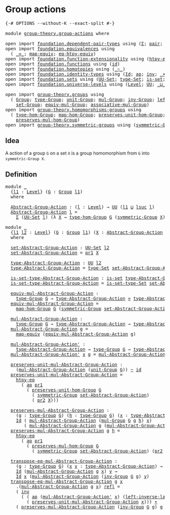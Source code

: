 # Group actions

<pre class="Agda"><a id="26" class="Symbol">{-#</a> <a id="30" class="Keyword">OPTIONS</a> <a id="38" class="Pragma">--without-K</a> <a id="50" class="Pragma">--exact-split</a> <a id="64" class="Symbol">#-}</a>

<a id="69" class="Keyword">module</a> <a id="76" href="group-theory.group-actions.html" class="Module">group-theory.group-actions</a> <a id="103" class="Keyword">where</a>

<a id="110" class="Keyword">open</a> <a id="115" class="Keyword">import</a> <a id="122" href="foundation.dependent-pair-types.html" class="Module">foundation.dependent-pair-types</a> <a id="154" class="Keyword">using</a> <a id="160" class="Symbol">(</a><a id="161" href="foundation-core.dependent-pair-types.html#502" class="Record">Σ</a><a id="162" class="Symbol">;</a> <a id="164" href="foundation-core.dependent-pair-types.html#575" class="InductiveConstructor">pair</a><a id="168" class="Symbol">;</a> <a id="170" href="foundation-core.dependent-pair-types.html#592" class="Field">pr1</a><a id="173" class="Symbol">;</a> <a id="175" href="foundation-core.dependent-pair-types.html#604" class="Field">pr2</a><a id="178" class="Symbol">)</a>
<a id="180" class="Keyword">open</a> <a id="185" class="Keyword">import</a> <a id="192" href="foundation.equivalences.html" class="Module">foundation.equivalences</a> <a id="216" class="Keyword">using</a>
  <a id="224" class="Symbol">(</a> <a id="226" href="foundation-core.equivalences.html#1607" class="Function Operator">_≃_</a><a id="229" class="Symbol">;</a> <a id="231" href="foundation-core.equivalences.html#1807" class="Function">map-equiv</a><a id="240" class="Symbol">;</a> <a id="242" href="foundation.equivalences.html#14746" class="Function">eq-htpy-equiv</a><a id="255" class="Symbol">)</a>
<a id="257" class="Keyword">open</a> <a id="262" class="Keyword">import</a> <a id="269" href="foundation.function-extensionality.html" class="Module">foundation.function-extensionality</a> <a id="304" class="Keyword">using</a> <a id="310" class="Symbol">(</a><a id="311" href="foundation.function-extensionality.html#946" class="Function">htpy-eq</a><a id="318" class="Symbol">)</a>
<a id="320" class="Keyword">open</a> <a id="325" class="Keyword">import</a> <a id="332" href="foundation.functions.html" class="Module">foundation.functions</a> <a id="353" class="Keyword">using</a> <a id="359" class="Symbol">(</a><a id="360" href="foundation-core.functions.html#309" class="Function">id</a><a id="362" class="Symbol">)</a>
<a id="364" class="Keyword">open</a> <a id="369" class="Keyword">import</a> <a id="376" href="foundation.homotopies.html" class="Module">foundation.homotopies</a> <a id="398" class="Keyword">using</a> <a id="404" class="Symbol">(</a><a id="405" href="foundation-core.homotopies.html#467" class="Function Operator">_~_</a><a id="408" class="Symbol">)</a>
<a id="410" class="Keyword">open</a> <a id="415" class="Keyword">import</a> <a id="422" href="foundation.identity-types.html" class="Module">foundation.identity-types</a> <a id="448" class="Keyword">using</a> <a id="454" class="Symbol">(</a><a id="455" href="foundation-core.identity-types.html#641" class="Datatype">Id</a><a id="457" class="Symbol">;</a> <a id="459" href="foundation-core.identity-types.html#2853" class="Function">ap</a><a id="461" class="Symbol">;</a> <a id="463" href="foundation-core.identity-types.html#1552" class="Function">inv</a><a id="466" class="Symbol">;</a> <a id="468" href="foundation-core.identity-types.html#1239" class="Function Operator">_∙_</a><a id="471" class="Symbol">;</a> <a id="473" href="foundation-core.identity-types.html#694" class="InductiveConstructor">refl</a><a id="477" class="Symbol">)</a>
<a id="479" class="Keyword">open</a> <a id="484" class="Keyword">import</a> <a id="491" href="foundation.sets.html" class="Module">foundation.sets</a> <a id="507" class="Keyword">using</a> <a id="513" class="Symbol">(</a><a id="514" href="foundation-core.sets.html#1177" class="Function">UU-Set</a><a id="520" class="Symbol">;</a> <a id="522" href="foundation-core.sets.html#1291" class="Function">type-Set</a><a id="530" class="Symbol">;</a> <a id="532" href="foundation-core.sets.html#1099" class="Function">is-set</a><a id="538" class="Symbol">;</a> <a id="540" href="foundation-core.sets.html#1342" class="Function">is-set-type-Set</a><a id="555" class="Symbol">)</a>
<a id="557" class="Keyword">open</a> <a id="562" class="Keyword">import</a> <a id="569" href="foundation.universe-levels.html" class="Module">foundation.universe-levels</a> <a id="596" class="Keyword">using</a> <a id="602" class="Symbol">(</a><a id="603" href="Agda.Primitive.html#597" class="Postulate">Level</a><a id="608" class="Symbol">;</a> <a id="610" href="foundation-core.universe-levels.html#222" class="Primitive">UU</a><a id="612" class="Symbol">;</a> <a id="614" href="Agda.Primitive.html#810" class="Primitive Operator">_⊔_</a><a id="617" class="Symbol">;</a> <a id="619" href="Agda.Primitive.html#780" class="Primitive">lsuc</a><a id="623" class="Symbol">)</a>

<a id="626" class="Keyword">open</a> <a id="631" class="Keyword">import</a> <a id="638" href="group-theory.groups.html" class="Module">group-theory.groups</a> <a id="658" class="Keyword">using</a>
  <a id="666" class="Symbol">(</a> <a id="668" href="group-theory.groups.html#2398" class="Function">Group</a><a id="673" class="Symbol">;</a> <a id="675" href="group-theory.groups.html#2641" class="Function">type-Group</a><a id="685" class="Symbol">;</a> <a id="687" href="group-theory.groups.html#3677" class="Function">unit-Group</a><a id="697" class="Symbol">;</a> <a id="699" href="group-theory.groups.html#2886" class="Function">mul-Group</a><a id="708" class="Symbol">;</a> <a id="710" href="group-theory.groups.html#4186" class="Function">inv-Group</a><a id="719" class="Symbol">;</a> <a id="721" href="group-theory.groups.html#4264" class="Function">left-inverse-law-Group</a><a id="743" class="Symbol">;</a>
    <a id="749" href="group-theory.groups.html#2581" class="Function">set-Group</a><a id="758" class="Symbol">;</a> <a id="760" href="group-theory.groups.html#5034" class="Function">equiv-mul-Group</a><a id="775" class="Symbol">;</a> <a id="777" href="group-theory.groups.html#3235" class="Function">associative-mul-Group</a><a id="798" class="Symbol">)</a>
<a id="800" class="Keyword">open</a> <a id="805" class="Keyword">import</a> <a id="812" href="group-theory.homomorphisms-groups.html" class="Module">group-theory.homomorphisms-groups</a> <a id="846" class="Keyword">using</a>
  <a id="854" class="Symbol">(</a> <a id="856" href="group-theory.homomorphisms-groups.html#1617" class="Function">type-hom-Group</a><a id="870" class="Symbol">;</a> <a id="872" href="group-theory.homomorphisms-groups.html#1746" class="Function">map-hom-Group</a><a id="885" class="Symbol">;</a> <a id="887" href="group-theory.homomorphisms-groups.html#5799" class="Function">preserves-unit-hom-Group</a><a id="911" class="Symbol">;</a>
    <a id="917" href="group-theory.homomorphisms-groups.html#1832" class="Function">preserves-mul-hom-Group</a><a id="940" class="Symbol">)</a>
<a id="942" class="Keyword">open</a> <a id="947" class="Keyword">import</a> <a id="954" href="group-theory.symmetric-groups.html" class="Module">group-theory.symmetric-groups</a> <a id="984" class="Keyword">using</a> <a id="990" class="Symbol">(</a><a id="991" href="group-theory.symmetric-groups.html#2105" class="Function">symmetric-Group</a><a id="1006" class="Symbol">)</a>
</pre>
## Idea

A action of a group `G` on a set `X` is a group homomorphism from `G` into `symmetric-Group X`.

## Definition

<pre class="Agda"><a id="1142" class="Keyword">module</a> <a id="1149" href="group-theory.group-actions.html#1149" class="Module">_</a>
  <a id="1153" class="Symbol">{</a><a id="1154" href="group-theory.group-actions.html#1154" class="Bound">l1</a> <a id="1157" class="Symbol">:</a> <a id="1159" href="Agda.Primitive.html#597" class="Postulate">Level</a><a id="1164" class="Symbol">}</a> <a id="1166" class="Symbol">(</a><a id="1167" href="group-theory.group-actions.html#1167" class="Bound">G</a> <a id="1169" class="Symbol">:</a> <a id="1171" href="group-theory.groups.html#2398" class="Function">Group</a> <a id="1177" href="group-theory.group-actions.html#1154" class="Bound">l1</a><a id="1179" class="Symbol">)</a>
  <a id="1183" class="Keyword">where</a>

  <a id="1192" href="group-theory.group-actions.html#1192" class="Function">Abstract-Group-Action</a> <a id="1214" class="Symbol">:</a> <a id="1216" class="Symbol">(</a><a id="1217" href="group-theory.group-actions.html#1217" class="Bound">l</a> <a id="1219" class="Symbol">:</a> <a id="1221" href="Agda.Primitive.html#597" class="Postulate">Level</a><a id="1226" class="Symbol">)</a> <a id="1228" class="Symbol">→</a> <a id="1230" href="foundation-core.universe-levels.html#222" class="Primitive">UU</a> <a id="1233" class="Symbol">(</a><a id="1234" href="group-theory.group-actions.html#1154" class="Bound">l1</a> <a id="1237" href="Agda.Primitive.html#810" class="Primitive Operator">⊔</a> <a id="1239" href="Agda.Primitive.html#780" class="Primitive">lsuc</a> <a id="1244" href="group-theory.group-actions.html#1217" class="Bound">l</a><a id="1245" class="Symbol">)</a>
  <a id="1249" href="group-theory.group-actions.html#1192" class="Function">Abstract-Group-Action</a> <a id="1271" href="group-theory.group-actions.html#1271" class="Bound">l</a> <a id="1273" class="Symbol">=</a>
    <a id="1279" href="foundation-core.dependent-pair-types.html#502" class="Record">Σ</a> <a id="1281" class="Symbol">(</a><a id="1282" href="foundation-core.sets.html#1177" class="Function">UU-Set</a> <a id="1289" href="group-theory.group-actions.html#1271" class="Bound">l</a><a id="1290" class="Symbol">)</a> <a id="1292" class="Symbol">(λ</a> <a id="1295" href="group-theory.group-actions.html#1295" class="Bound">X</a> <a id="1297" class="Symbol">→</a> <a id="1299" href="group-theory.homomorphisms-groups.html#1617" class="Function">type-hom-Group</a> <a id="1314" href="group-theory.group-actions.html#1167" class="Bound">G</a> <a id="1316" class="Symbol">(</a><a id="1317" href="group-theory.symmetric-groups.html#2105" class="Function">symmetric-Group</a> <a id="1333" href="group-theory.group-actions.html#1295" class="Bound">X</a><a id="1334" class="Symbol">))</a>

<a id="1338" class="Keyword">module</a> <a id="1345" href="group-theory.group-actions.html#1345" class="Module">_</a>
  <a id="1349" class="Symbol">{</a><a id="1350" href="group-theory.group-actions.html#1350" class="Bound">l1</a> <a id="1353" href="group-theory.group-actions.html#1353" class="Bound">l2</a> <a id="1356" class="Symbol">:</a> <a id="1358" href="Agda.Primitive.html#597" class="Postulate">Level</a><a id="1363" class="Symbol">}</a> <a id="1365" class="Symbol">(</a><a id="1366" href="group-theory.group-actions.html#1366" class="Bound">G</a> <a id="1368" class="Symbol">:</a> <a id="1370" href="group-theory.groups.html#2398" class="Function">Group</a> <a id="1376" href="group-theory.group-actions.html#1350" class="Bound">l1</a><a id="1378" class="Symbol">)</a> <a id="1380" class="Symbol">(</a><a id="1381" href="group-theory.group-actions.html#1381" class="Bound">X</a> <a id="1383" class="Symbol">:</a> <a id="1385" href="group-theory.group-actions.html#1192" class="Function">Abstract-Group-Action</a> <a id="1407" href="group-theory.group-actions.html#1366" class="Bound">G</a> <a id="1409" href="group-theory.group-actions.html#1353" class="Bound">l2</a><a id="1411" class="Symbol">)</a>
  <a id="1415" class="Keyword">where</a>

  <a id="1424" href="group-theory.group-actions.html#1424" class="Function">set-Abstract-Group-Action</a> <a id="1450" class="Symbol">:</a> <a id="1452" href="foundation-core.sets.html#1177" class="Function">UU-Set</a> <a id="1459" href="group-theory.group-actions.html#1353" class="Bound">l2</a>
  <a id="1464" href="group-theory.group-actions.html#1424" class="Function">set-Abstract-Group-Action</a> <a id="1490" class="Symbol">=</a> <a id="1492" href="foundation-core.dependent-pair-types.html#592" class="Field">pr1</a> <a id="1496" href="group-theory.group-actions.html#1381" class="Bound">X</a>

  <a id="1501" href="group-theory.group-actions.html#1501" class="Function">type-Abstract-Group-Action</a> <a id="1528" class="Symbol">:</a> <a id="1530" href="foundation-core.universe-levels.html#222" class="Primitive">UU</a> <a id="1533" href="group-theory.group-actions.html#1353" class="Bound">l2</a>
  <a id="1538" href="group-theory.group-actions.html#1501" class="Function">type-Abstract-Group-Action</a> <a id="1565" class="Symbol">=</a> <a id="1567" href="foundation-core.sets.html#1291" class="Function">type-Set</a> <a id="1576" href="group-theory.group-actions.html#1424" class="Function">set-Abstract-Group-Action</a>

  <a id="1605" href="group-theory.group-actions.html#1605" class="Function">is-set-type-Abstract-Group-Action</a> <a id="1639" class="Symbol">:</a> <a id="1641" href="foundation-core.sets.html#1099" class="Function">is-set</a> <a id="1648" href="group-theory.group-actions.html#1501" class="Function">type-Abstract-Group-Action</a>
  <a id="1677" href="group-theory.group-actions.html#1605" class="Function">is-set-type-Abstract-Group-Action</a> <a id="1711" class="Symbol">=</a> <a id="1713" href="foundation-core.sets.html#1342" class="Function">is-set-type-Set</a> <a id="1729" href="group-theory.group-actions.html#1424" class="Function">set-Abstract-Group-Action</a>
  
  <a id="1760" href="group-theory.group-actions.html#1760" class="Function">equiv-mul-Abstract-Group-Action</a> <a id="1792" class="Symbol">:</a>
    <a id="1798" href="group-theory.groups.html#2641" class="Function">type-Group</a> <a id="1809" href="group-theory.group-actions.html#1366" class="Bound">G</a> <a id="1811" class="Symbol">→</a> <a id="1813" href="group-theory.group-actions.html#1501" class="Function">type-Abstract-Group-Action</a> <a id="1840" href="foundation-core.equivalences.html#1607" class="Function Operator">≃</a> <a id="1842" href="group-theory.group-actions.html#1501" class="Function">type-Abstract-Group-Action</a>
  <a id="1871" href="group-theory.group-actions.html#1760" class="Function">equiv-mul-Abstract-Group-Action</a> <a id="1903" class="Symbol">=</a>
    <a id="1909" href="group-theory.homomorphisms-groups.html#1746" class="Function">map-hom-Group</a> <a id="1923" href="group-theory.group-actions.html#1366" class="Bound">G</a> <a id="1925" class="Symbol">(</a><a id="1926" href="group-theory.symmetric-groups.html#2105" class="Function">symmetric-Group</a> <a id="1942" href="group-theory.group-actions.html#1424" class="Function">set-Abstract-Group-Action</a><a id="1967" class="Symbol">)</a> <a id="1969" class="Symbol">(</a><a id="1970" href="foundation-core.dependent-pair-types.html#604" class="Field">pr2</a> <a id="1974" href="group-theory.group-actions.html#1381" class="Bound">X</a><a id="1975" class="Symbol">)</a>

  <a id="1980" href="group-theory.group-actions.html#1980" class="Function">mul-Abstract-Group-Action</a> <a id="2006" class="Symbol">:</a>
    <a id="2012" href="group-theory.groups.html#2641" class="Function">type-Group</a> <a id="2023" href="group-theory.group-actions.html#1366" class="Bound">G</a> <a id="2025" class="Symbol">→</a> <a id="2027" href="group-theory.group-actions.html#1501" class="Function">type-Abstract-Group-Action</a> <a id="2054" class="Symbol">→</a> <a id="2056" href="group-theory.group-actions.html#1501" class="Function">type-Abstract-Group-Action</a>
  <a id="2085" href="group-theory.group-actions.html#1980" class="Function">mul-Abstract-Group-Action</a> <a id="2111" href="group-theory.group-actions.html#2111" class="Bound">g</a> <a id="2113" class="Symbol">=</a>
    <a id="2119" href="foundation-core.equivalences.html#1807" class="Function">map-equiv</a> <a id="2129" class="Symbol">(</a><a id="2130" href="group-theory.group-actions.html#1760" class="Function">equiv-mul-Abstract-Group-Action</a> <a id="2162" href="group-theory.group-actions.html#2111" class="Bound">g</a><a id="2163" class="Symbol">)</a>

  <a id="2168" href="group-theory.group-actions.html#2168" class="Function">mul-Abstract-Group-Action&#39;</a> <a id="2195" class="Symbol">:</a>
    <a id="2201" href="group-theory.group-actions.html#1501" class="Function">type-Abstract-Group-Action</a> <a id="2228" class="Symbol">→</a> <a id="2230" href="group-theory.groups.html#2641" class="Function">type-Group</a> <a id="2241" href="group-theory.group-actions.html#1366" class="Bound">G</a> <a id="2243" class="Symbol">→</a> <a id="2245" href="group-theory.group-actions.html#1501" class="Function">type-Abstract-Group-Action</a>
  <a id="2274" href="group-theory.group-actions.html#2168" class="Function">mul-Abstract-Group-Action&#39;</a> <a id="2301" href="group-theory.group-actions.html#2301" class="Bound">x</a> <a id="2303" href="group-theory.group-actions.html#2303" class="Bound">g</a> <a id="2305" class="Symbol">=</a> <a id="2307" href="group-theory.group-actions.html#1980" class="Function">mul-Abstract-Group-Action</a> <a id="2333" href="group-theory.group-actions.html#2303" class="Bound">g</a> <a id="2335" href="group-theory.group-actions.html#2301" class="Bound">x</a>

  <a id="2340" href="group-theory.group-actions.html#2340" class="Function">preserves-unit-mul-Abstract-Group-Action</a> <a id="2381" class="Symbol">:</a>
    <a id="2387" class="Symbol">(</a><a id="2388" href="group-theory.group-actions.html#1980" class="Function">mul-Abstract-Group-Action</a> <a id="2414" class="Symbol">(</a><a id="2415" href="group-theory.groups.html#3677" class="Function">unit-Group</a> <a id="2426" href="group-theory.group-actions.html#1366" class="Bound">G</a><a id="2427" class="Symbol">))</a> <a id="2430" href="foundation-core.homotopies.html#467" class="Function Operator">~</a> <a id="2432" href="foundation-core.functions.html#309" class="Function">id</a>
  <a id="2437" href="group-theory.group-actions.html#2340" class="Function">preserves-unit-mul-Abstract-Group-Action</a> <a id="2478" class="Symbol">=</a>
    <a id="2484" href="foundation.function-extensionality.html#946" class="Function">htpy-eq</a>
      <a id="2498" class="Symbol">(</a> <a id="2500" href="foundation-core.identity-types.html#2853" class="Function">ap</a> <a id="2503" href="foundation-core.dependent-pair-types.html#592" class="Field">pr1</a>
        <a id="2515" class="Symbol">(</a> <a id="2517" href="group-theory.homomorphisms-groups.html#5799" class="Function">preserves-unit-hom-Group</a> <a id="2542" href="group-theory.group-actions.html#1366" class="Bound">G</a>
          <a id="2554" class="Symbol">(</a> <a id="2556" href="group-theory.symmetric-groups.html#2105" class="Function">symmetric-Group</a> <a id="2572" href="group-theory.group-actions.html#1424" class="Function">set-Abstract-Group-Action</a><a id="2597" class="Symbol">)</a>
          <a id="2609" class="Symbol">(</a> <a id="2611" href="foundation-core.dependent-pair-types.html#604" class="Field">pr2</a> <a id="2615" href="group-theory.group-actions.html#1381" class="Bound">X</a><a id="2616" class="Symbol">)))</a>

  <a id="2623" href="group-theory.group-actions.html#2623" class="Function">preserves-mul-Abstract-Group-Action</a> <a id="2659" class="Symbol">:</a>
    <a id="2665" class="Symbol">(</a><a id="2666" href="group-theory.group-actions.html#2666" class="Bound">g</a> <a id="2668" class="Symbol">:</a> <a id="2670" href="group-theory.groups.html#2641" class="Function">type-Group</a> <a id="2681" href="group-theory.group-actions.html#1366" class="Bound">G</a><a id="2682" class="Symbol">)</a> <a id="2684" class="Symbol">(</a><a id="2685" href="group-theory.group-actions.html#2685" class="Bound">h</a> <a id="2687" class="Symbol">:</a> <a id="2689" href="group-theory.groups.html#2641" class="Function">type-Group</a> <a id="2700" href="group-theory.group-actions.html#1366" class="Bound">G</a><a id="2701" class="Symbol">)</a> <a id="2703" class="Symbol">(</a><a id="2704" href="group-theory.group-actions.html#2704" class="Bound">x</a> <a id="2706" class="Symbol">:</a> <a id="2708" href="group-theory.group-actions.html#1501" class="Function">type-Abstract-Group-Action</a><a id="2734" class="Symbol">)</a> <a id="2736" class="Symbol">→</a>
    <a id="2742" href="foundation-core.identity-types.html#641" class="Datatype">Id</a> <a id="2745" class="Symbol">(</a> <a id="2747" href="group-theory.group-actions.html#1980" class="Function">mul-Abstract-Group-Action</a> <a id="2773" class="Symbol">(</a><a id="2774" href="group-theory.groups.html#2886" class="Function">mul-Group</a> <a id="2784" href="group-theory.group-actions.html#1366" class="Bound">G</a> <a id="2786" href="group-theory.group-actions.html#2666" class="Bound">g</a> <a id="2788" href="group-theory.group-actions.html#2685" class="Bound">h</a><a id="2789" class="Symbol">)</a> <a id="2791" href="group-theory.group-actions.html#2704" class="Bound">x</a><a id="2792" class="Symbol">)</a>
       <a id="2801" class="Symbol">(</a> <a id="2803" href="group-theory.group-actions.html#1980" class="Function">mul-Abstract-Group-Action</a> <a id="2829" href="group-theory.group-actions.html#2666" class="Bound">g</a> <a id="2831" class="Symbol">(</a><a id="2832" href="group-theory.group-actions.html#1980" class="Function">mul-Abstract-Group-Action</a> <a id="2858" href="group-theory.group-actions.html#2685" class="Bound">h</a> <a id="2860" href="group-theory.group-actions.html#2704" class="Bound">x</a><a id="2861" class="Symbol">))</a>
  <a id="2866" href="group-theory.group-actions.html#2623" class="Function">preserves-mul-Abstract-Group-Action</a> <a id="2902" href="group-theory.group-actions.html#2902" class="Bound">g</a> <a id="2904" href="group-theory.group-actions.html#2904" class="Bound">h</a> <a id="2906" class="Symbol">=</a>
    <a id="2912" href="foundation.function-extensionality.html#946" class="Function">htpy-eq</a>
      <a id="2926" class="Symbol">(</a> <a id="2928" href="foundation-core.identity-types.html#2853" class="Function">ap</a> <a id="2931" href="foundation-core.dependent-pair-types.html#592" class="Field">pr1</a>
        <a id="2943" class="Symbol">(</a> <a id="2945" href="group-theory.homomorphisms-groups.html#1832" class="Function">preserves-mul-hom-Group</a> <a id="2969" href="group-theory.group-actions.html#1366" class="Bound">G</a>
          <a id="2981" class="Symbol">(</a> <a id="2983" href="group-theory.symmetric-groups.html#2105" class="Function">symmetric-Group</a> <a id="2999" href="group-theory.group-actions.html#1424" class="Function">set-Abstract-Group-Action</a><a id="3024" class="Symbol">)</a> <a id="3026" class="Symbol">(</a><a id="3027" href="foundation-core.dependent-pair-types.html#604" class="Field">pr2</a> <a id="3031" href="group-theory.group-actions.html#1381" class="Bound">X</a><a id="3032" class="Symbol">)</a> <a id="3034" href="group-theory.group-actions.html#2902" class="Bound">g</a> <a id="3036" href="group-theory.group-actions.html#2904" class="Bound">h</a><a id="3037" class="Symbol">))</a>

  <a id="3043" href="group-theory.group-actions.html#3043" class="Function">transpose-eq-mul-Abstract-Group-Action</a> <a id="3082" class="Symbol">:</a>
    <a id="3088" class="Symbol">(</a><a id="3089" href="group-theory.group-actions.html#3089" class="Bound">g</a> <a id="3091" class="Symbol">:</a> <a id="3093" href="group-theory.groups.html#2641" class="Function">type-Group</a> <a id="3104" href="group-theory.group-actions.html#1366" class="Bound">G</a><a id="3105" class="Symbol">)</a> <a id="3107" class="Symbol">(</a><a id="3108" href="group-theory.group-actions.html#3108" class="Bound">x</a> <a id="3110" href="group-theory.group-actions.html#3110" class="Bound">y</a> <a id="3112" class="Symbol">:</a> <a id="3114" href="group-theory.group-actions.html#1501" class="Function">type-Abstract-Group-Action</a><a id="3140" class="Symbol">)</a> <a id="3142" class="Symbol">→</a>
    <a id="3148" href="foundation-core.identity-types.html#641" class="Datatype">Id</a> <a id="3151" class="Symbol">(</a><a id="3152" href="group-theory.group-actions.html#1980" class="Function">mul-Abstract-Group-Action</a> <a id="3178" href="group-theory.group-actions.html#3089" class="Bound">g</a> <a id="3180" href="group-theory.group-actions.html#3108" class="Bound">x</a><a id="3181" class="Symbol">)</a> <a id="3183" href="group-theory.group-actions.html#3110" class="Bound">y</a> <a id="3185" class="Symbol">→</a>
    <a id="3191" href="foundation-core.identity-types.html#641" class="Datatype">Id</a> <a id="3194" href="group-theory.group-actions.html#3108" class="Bound">x</a> <a id="3196" class="Symbol">(</a><a id="3197" href="group-theory.group-actions.html#1980" class="Function">mul-Abstract-Group-Action</a> <a id="3223" class="Symbol">(</a><a id="3224" href="group-theory.groups.html#4186" class="Function">inv-Group</a> <a id="3234" href="group-theory.group-actions.html#1366" class="Bound">G</a> <a id="3236" href="group-theory.group-actions.html#3089" class="Bound">g</a><a id="3237" class="Symbol">)</a> <a id="3239" href="group-theory.group-actions.html#3110" class="Bound">y</a><a id="3240" class="Symbol">)</a>
  <a id="3244" href="group-theory.group-actions.html#3043" class="Function">transpose-eq-mul-Abstract-Group-Action</a> <a id="3283" href="group-theory.group-actions.html#3283" class="Bound">g</a> <a id="3285" href="group-theory.group-actions.html#3285" class="Bound">x</a>
    <a id="3291" class="DottedPattern Symbol">.(</a><a id="3293" href="group-theory.group-actions.html#1980" class="DottedPattern Function">mul-Abstract-Group-Action</a> <a id="3319" href="group-theory.group-actions.html#3283" class="DottedPattern Bound">g</a> <a id="3321" href="group-theory.group-actions.html#3285" class="DottedPattern Bound">x</a><a id="3322" class="DottedPattern Symbol">)</a> <a id="3324" href="foundation-core.identity-types.html#694" class="InductiveConstructor">refl</a> <a id="3329" class="Symbol">=</a>
    <a id="3335" class="Symbol">(</a> <a id="3337" href="foundation-core.identity-types.html#1552" class="Function">inv</a>
      <a id="3347" class="Symbol">(</a> <a id="3349" class="Symbol">(</a> <a id="3351" href="foundation-core.identity-types.html#2853" class="Function">ap</a> <a id="3354" class="Symbol">(</a><a id="3355" href="group-theory.group-actions.html#2168" class="Function">mul-Abstract-Group-Action&#39;</a> <a id="3382" href="group-theory.group-actions.html#3285" class="Bound">x</a><a id="3383" class="Symbol">)</a> <a id="3385" class="Symbol">(</a><a id="3386" href="group-theory.groups.html#4264" class="Function">left-inverse-law-Group</a> <a id="3409" href="group-theory.group-actions.html#1366" class="Bound">G</a> <a id="3411" href="group-theory.group-actions.html#3283" class="Bound">g</a><a id="3412" class="Symbol">))</a> <a id="3415" href="foundation-core.identity-types.html#1239" class="Function Operator">∙</a>
        <a id="3425" class="Symbol">(</a> <a id="3427" href="group-theory.group-actions.html#2340" class="Function">preserves-unit-mul-Abstract-Group-Action</a> <a id="3468" href="group-theory.group-actions.html#3285" class="Bound">x</a><a id="3469" class="Symbol">)))</a> <a id="3473" href="foundation-core.identity-types.html#1239" class="Function Operator">∙</a>
    <a id="3479" class="Symbol">(</a> <a id="3481" href="group-theory.group-actions.html#2623" class="Function">preserves-mul-Abstract-Group-Action</a> <a id="3517" class="Symbol">(</a><a id="3518" href="group-theory.groups.html#4186" class="Function">inv-Group</a> <a id="3528" href="group-theory.group-actions.html#1366" class="Bound">G</a> <a id="3530" href="group-theory.group-actions.html#3283" class="Bound">g</a><a id="3531" class="Symbol">)</a> <a id="3533" href="group-theory.group-actions.html#3283" class="Bound">g</a> <a id="3535" href="group-theory.group-actions.html#3285" class="Bound">x</a><a id="3536" class="Symbol">)</a>
</pre>